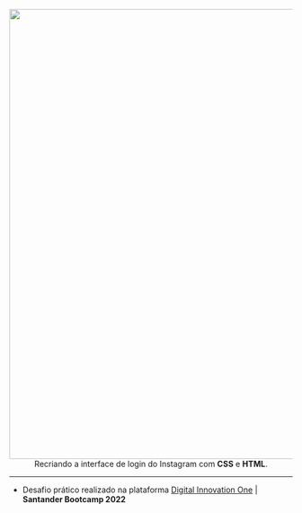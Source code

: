 <p align="center">

  <img src="https://user-images.githubusercontent.com/71882193/171730361-e1ab6248-a0e2-4f30-a820-88edd02f92e8.png" width="800px" />
  <br />
  Recriando a interface de login do Instagram com <b>CSS</b> e <b>HTML</b>.
</p>

<hr />

- Desafio prático realizado na plataforma [Digital Innovation One](https://web.digitalinnovation.one/home "Digital Innovation One") | <b>Santander Bootcamp 2022</b>
